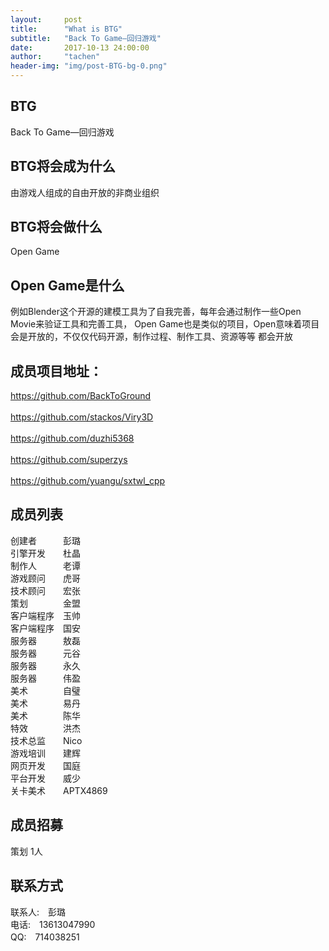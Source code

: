 ```yaml
---
layout:     post
title:      "What is BTG"
subtitle:   "Back To Game—回归游戏"
date:       2017-10-13 24:00:00
author:     "tachen"
header-img: "img/post-BTG-bg-0.png"
---
```

<h2>
BTG
</h2>
<p>Back To Game—回归游戏</p>

<h2>
BTG将会成为什么
</h2>
由游戏人组成的自由开放的非商业组织

<h2>
BTG将会做什么
</h2>
<p>Open Game</p>

<h2>Open Game是什么</h2>
<p>例如Blender这个开源的建模工具为了自我完善，每年会通过制作一些Open Movie来验证工具和完善工具，
Open Game也是类似的项目，Open意味着项目会是开放的，不仅仅代码开源，制作过程、制作工具、资源等等
都会开放
</p>

<h2>
成员项目地址：
</h2>
<a href="https://github.com/BackToGround" target="_blank">https://github.com/BackToGround</a>
<br />
<br />
<a href="https://github.com/stackos/Viry3D" target="_blank">https://github.com/stackos/Viry3D</a>
<br />
<br />
<a href="https://github.com/duzhi5368" target="_blank">https://github.com/duzhi5368</a>
<br />
<br />
<a href="https://github.com/superzys" target="_blank">https://github.com/superzys</a>
<br />
<br />
<a href="https://github.com/yuangu/sxtwl_cpp" target="_blank">https://github.com/yuangu/sxtwl_cpp</a>

<h2>成员列表</h2>
<p>
创建者　　　彭璐<br />
引擎开发　　杜晶<br />
制作人　　　老谭<br />
游戏顾问　　虎哥<br />
技术顾问　　宏张<br />
策划　　　　金盟<br />
客户端程序　玉帅<br />
客户端程序　国安<br />
服务器　　　敖磊<br />
服务器　　　元谷<br />
服务器　　　永久<br />
服务器　　　伟盈<br />
美术　　　　自璧<br />
美术　　　　易丹<br />
美术　　　　陈华<br />
特效　　　　洪杰<br />
技术总监　　Nico<br />
游戏培训　　建辉<br />
网页开发　　国庭<br />
平台开发　　威少<br />
关卡美术　　APTX4869<br />
</p>

<h2>成员招募</h2>
<p>
策划 1人
</p>

<h2>联系方式</h2>
联系人:　彭璐<br />
电话:　13613047990<br />
QQ:　714038251
